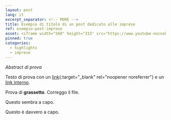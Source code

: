 ```yaml
---
layout: post
lang: it
excerpt_separator: <!-- MORE -->
title: Esempio di titolo di un post dedicato alle imprese
ref: esempio-post-imprese
asset: <iframe width="560" height="315" src="https://www.youtube-nocookie.com/embed/ytoY04Ioqqw" frameborder="0" allow="accelerometer; autoplay; encrypted-media; gyroscope; picture-in-picture" allowfullscreen></iframe>
pinned: true
categories:
  - highlights
  - imprese
---
```


_Abstract di prova_

<!-- MORE -->

Testo di prova con un [link](http://google.com/){:target="_blank" rel="noopener noreferrer"} e un [link interno](https://innovazione.gov.it/).

Prova di **grassetto**. Correggo il file.

Questo sembra a capo.

Questo è davvero a capo.
